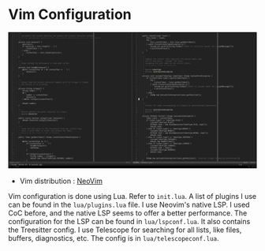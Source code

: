 # Vim Configuration
![Vim](ef9de44.png)

- Vim distribution : [NeoVim](https://neovim.io)

Vim configuration is done using Lua. Refer to `init.lua`.
A list of plugins I use can be found in the `lua/plugins.lua` file.
I use Neovim's native LSP. I used CoC before, and the native LSP seems to offer a better performance. The configuration for the LSP can be found in `lua/lspconf.lua`. It also contains the Treesitter config.
I use Telescope for searching for all lists, like files, buffers, diagnostics, etc. The config is in `lua/telescopeconf.lua`.
